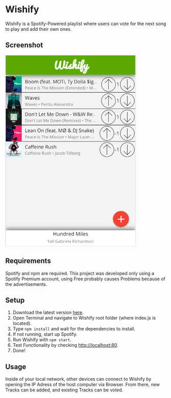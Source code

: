 # Wishify
Wishify is a Spotify-Powered playlist where users can vote for the next song to play and add their own ones.

## Screenshot
![](https://raw.githubusercontent.com/XXLJack/Wishify/master/wishify.PNG)

## Requirements
Spotify and npm are required. This project was developed only using a Spotify Premium account, using Free probably causes Problems because of the advertisements.

## Setup
1. Download the latest version [here](https://github.com/XXLJack/Wishify/releases/latest).
2. Open Terminal and navigate to Wishify root folder (where index.js is located).
3. Type `npm install` and wait for the dependencies to install.
4. If not running, start up Spotify.
5. Run Wishify with `npm start`.
6. Test Functionality by checking <http://localhost:80>.
7. Done!

## Usage
Inside of your local network, other devices can connect to Wishify by opening the IP Adress of the host computer via Browser. From there, new Tracks can be added, and existing Tracks can be voted.
